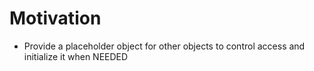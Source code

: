 # Motivation

- Provide a placeholder object for other objects to control access and initialize it when NEEDED